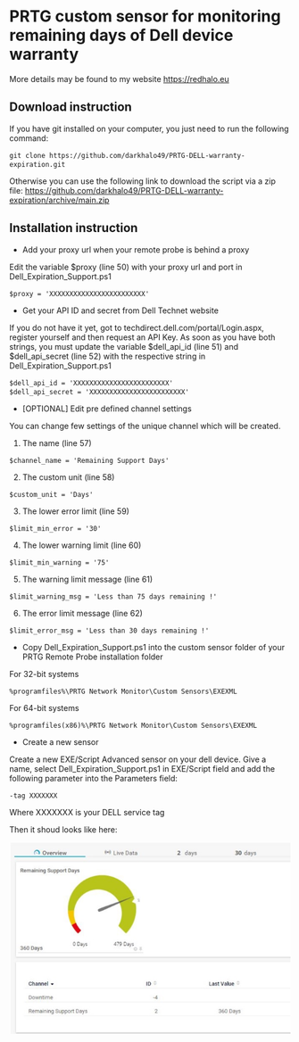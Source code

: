# PRTG custom sensor for monitoring remaining days of Dell device warranty

More details may be found to my website https://redhalo.eu

## Download instruction
If you have git installed on your computer, you just need to run the following command:
```
git clone https://github.com/darkhalo49/PRTG-DELL-warranty-expiration.git
```

Otherwise you can use the following link to download the script via a zip file:
https://github.com/darkhalo49/PRTG-DELL-warranty-expiration/archive/main.zip

## Installation instruction
* Add your proxy url when your remote probe is behind a proxy

Edit the variable $proxy (line 50) with your proxy url and port in Dell_Expiration_Support.ps1

```
$proxy = 'XXXXXXXXXXXXXXXXXXXXXXXX'
```

* Get your API ID and secret from Dell Technet website

If you do not have it yet, got to techdirect.dell.com/portal/Login.aspx, register yourself and then request an API Key.
As soon as you have both strings, you must update the variable $dell_api_id (line 51) and $dell_api_secret (line 52) with the respective string in Dell_Expiration_Support.ps1

```
$dell_api_id = 'XXXXXXXXXXXXXXXXXXXXXXXX'
$dell_api_secret = 'XXXXXXXXXXXXXXXXXXXXXXXX'
```

* [OPTIONAL] Edit pre defined channel settings 

You can change few settings of the unique channel which will be created. 
1. The name (line 57)
```
$channel_name = 'Remaining Support Days'
```

2. The custom unit (line 58)
```
$custom_unit = 'Days'
```

3. The lower error limit (line 59)
```
$limit_min_error = '30'
```

4. The lower warning limit (line 60)
```
$limit_min_warning = '75'
```

5. The warning limit message (line 61)
```
$limit_warning_msg = 'Less than 75 days remaining !'
```

6. The error limit message (line 62)
```
$limit_error_msg = 'Less than 30 days remaining !'
```

* Copy Dell_Expiration_Support.ps1 into the custom sensor folder of your PRTG Remote Probe installation folder

For 32-bit systems
```
%programfiles%\PRTG Network Monitor\Custom Sensors\EXEXML
```

For 64-bit systems 
```
%programfiles(x86)%\PRTG Network Monitor\Custom Sensors\EXEXML
```

* Create a new sensor

Create a new EXE/Script Advanced sensor on your dell device.
Give a name, select Dell_Expiration_Support.ps1 in EXE/Script field and add the following parameter into the Parameters field:
```
-tag XXXXXXX
```
Where XXXXXXX is your DELL service tag


Then it shoud looks like here:

![alt text](https://github.com/darkhalo49/PRTG-DELL-warranty-expiration/blob/main/Images/Remaining_Support_Days_PRTG_DELL.jpg?raw=true)
